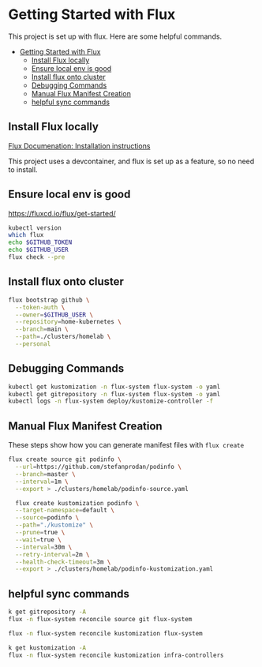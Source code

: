 # Getting Started with Flux

This project is set up with flux.  Here are some helpful commands.

- [Getting Started with Flux](#getting-started-with-flux)
  - [Install Flux locally](#install-flux-locally)
  - [Ensure local env is good](#ensure-local-env-is-good)
  - [Install flux onto cluster](#install-flux-onto-cluster)
  - [Debugging Commands](#debugging-commands)
  - [Manual Flux Manifest Creation](#manual-flux-manifest-creation)
  - [helpful sync commands](#helpful-sync-commands)


## Install Flux locally

[Flux Documenation: Installation instructions](https://fluxcd.io/flux/installation/#install-the-flux-cli)

This project uses a devcontainer, and flux is set up as a feature, so no need to install.

## Ensure local env is good

https://fluxcd.io/flux/get-started/

```sh
kubectl version
which flux
echo $GITHUB_TOKEN
echo $GITHUB_USER
flux check --pre
```

## Install flux onto cluster

```sh
flux bootstrap github \
  --token-auth \
  --owner=$GITHUB_USER \
  --repository=home-kubernetes \
  --branch=main \
  --path=./clusters/homelab \
  --personal
```

## Debugging Commands

```sh
kubectl get kustomization -n flux-system flux-system -o yaml
kubectl get gitrepository -n flux-system flux-system -o yaml
kubectl logs -n flux-system deploy/kustomize-controller -f
```

## Manual Flux Manifest Creation

These steps show how you can generate manifest files with `flux create`

```sh
flux create source git podinfo \
  --url=https://github.com/stefanprodan/podinfo \
  --branch=master \
  --interval=1m \
  --export > ./clusters/homelab/podinfo-source.yaml
```

```sh
  flux create kustomization podinfo \
  --target-namespace=default \
  --source=podinfo \
  --path="./kustomize" \
  --prune=true \
  --wait=true \
  --interval=30m \
  --retry-interval=2m \
  --health-check-timeout=3m \
  --export > ./clusters/homelab/podinfo-kustomization.yaml
```



## helpful sync commands

```sh
k get gitrepository -A
flux -n flux-system reconcile source git flux-system

flux -n flux-system reconcile kustomization flux-system

k get kustomization -A
flux -n flux-system reconcile kustomization infra-controllers

```